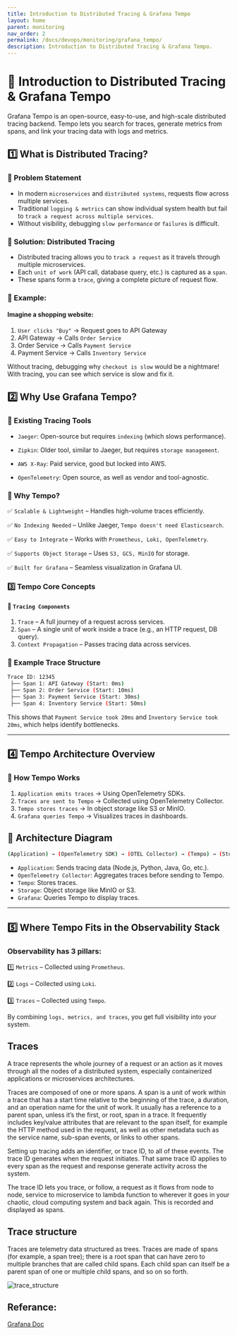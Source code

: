 ```yaml
---
title: Introduction to Distributed Tracing & Grafana Tempo
layout: home
parent: monitoring
nav_order: 2
permalink: /docs/devops/monitoring/grafana_tempo/
description: Introduction to Distributed Tracing & Grafana Tempo.
---
```


# 📌 Introduction to Distributed Tracing & Grafana Tempo
Grafana Tempo is an open-source, easy-to-use, and high-scale distributed tracing backend. Tempo lets you search for traces, generate metrics from spans, and link your tracing data with logs and metrics.

## 1️⃣ What is Distributed Tracing?

### 🔹 Problem Statement
* In modern `microservices` and `distributed systems`, requests flow across multiple services.
* Traditional `logging & metrics` can show individual system health but fail to `track a request across multiple services`.
* Without visibility, debugging `slow performance` or `failures` is difficult.

### 🔹 Solution: Distributed Tracing
* Distributed tracing allows you to `track a request` as it travels through multiple microservices.
* Each `unit of work` (API call, database query, etc.) is captured as a `span`.
* These spans form a `trace`, giving a complete picture of request flow.

### 🔹 Example:
#### Imagine a shopping website:

1. `User clicks "Buy"` → Request goes to API Gateway
2. API Gateway → Calls `Order Service`
3. Order Service → Calls `Payment Service`
4. Payment Service → Calls `Inventory Service`

Without tracing, debugging why `checkout is slow` would be a nightmare!
With tracing, you can see which service is slow and fix it.


## 2️⃣ Why Use Grafana Tempo?

### 🔹 Existing Tracing Tools

* `Jaeger`: Open-source but requires `indexing` (which slows performance).

* `Zipkin`: Older tool, similar to Jaeger, but requires `storage management`.

* `AWS X-Ray`: Paid service, good but locked into AWS.

* `OpenTelemetry`: Open source, as well as vendor and tool-agnostic.


### 🔹 Why Tempo?

✅ `Scalable & Lightweight` – Handles high-volume traces efficiently.

✅ `No Indexing Needed` – Unlike Jaeger, `Tempo doesn't need Elasticsearch`.

✅ `Easy to Integrate` – Works with `Prometheus, Loki, OpenTelemetry`.

✅ `Supports Object Storage` – Uses `S3, GCS, MinIO` for storage.

✅ `Built for Grafana` – Seamless visualization in Grafana UI.


### 3️⃣ Tempo Core Concepts

#### 🔹 `Tracing Components`
1. `Trace` – A full journey of a request across services.
2. `Span` – A single unit of work inside a trace (e.g., an HTTP request, DB query).
3. `Context Propagation` – Passes tracing data across services.

### 🔹 Example Trace Structure

```bash
Trace ID: 12345  
 ├── Span 1: API Gateway (Start: 0ms)  
 ├── Span 2: Order Service (Start: 10ms)  
 ├── Span 3: Payment Service (Start: 30ms)  
 ├── Span 4: Inventory Service (Start: 50ms)  
```

This shows that `Payment Service took 20ms` and `Inventory Service took 20ms`, which helps identify bottlenecks.

---

## 4️⃣ Tempo Architecture Overview

### 🔹 How Tempo Works

1. `Application emits traces` → Using OpenTelemetry SDKs.
2. `Traces are sent to Tempo` → Collected using OpenTelemetry Collector.
3. `Tempo stores traces` → In object storage like S3 or MinIO.
4. `Grafana queries Tempo` → Visualizes traces in dashboards.

## 🔹 Architecture Diagram
```bash
(Application) → (OpenTelemetry SDK) → (OTEL Collector) → (Tempo) → (Storage) → (Grafana)
```

* `Application`: Sends tracing data (Node.js, Python, Java, Go, etc.).
* `OpenTelemetry Collector`: Aggregates traces before sending to Tempo.
* `Tempo`: Stores traces.
* `Storage`: Object storage like MinIO or S3.
* `Grafana`: Queries Tempo to display traces.

---

## 5️⃣ Where Tempo Fits in the Observability Stack

### Observability has 3 pillars:

1️⃣ `Metrics` – Collected using `Prometheus`.

2️⃣ `Logs` – Collected using `Loki`.

3️⃣ `Traces` – Collected using `Tempo`.

By combining `logs, metrics, and traces`, you get full visibility into your system.


## Traces

A trace represents the whole journey of a request or an action as it moves through all the nodes of a distributed system, especially containerized applications or microservices architectures.

Traces are composed of one or more spans. A span is a unit of work within a trace that has a start time relative to the beginning of the trace, a duration, and an operation name for the unit of work. It usually has a reference to a parent span, unless it’s the first, or root, span in a trace. It frequently includes key/value attributes that are relevant to the span itself, for example the HTTP method used in the request, as well as other metadata such as the service name, sub-span events, or links to other spans.

Setting up tracing adds an identifier, or trace ID, to all of these events. The trace ID generates when the request initiates. That same trace ID applies to every span as the request and response generate activity across the system.

The trace ID lets you trace, or follow, a request as it flows from node to node, service to microservice to lambda function to wherever it goes in your chaotic, cloud computing system and back again. This is recorded and displayed as spans.


## Trace structure

Traces are telemetry data structured as trees. Traces are made of spans (for example, a span tree); there is a root span that can have zero to multiple branches that are called child spans. Each child span can itself be a parent span of one or multiple child spans, and so on so forth.

![trace_structure](../images/trace_structure.png)

## Referance:

[Grafana Doc](https://grafana.com/docs/tempo/latest)